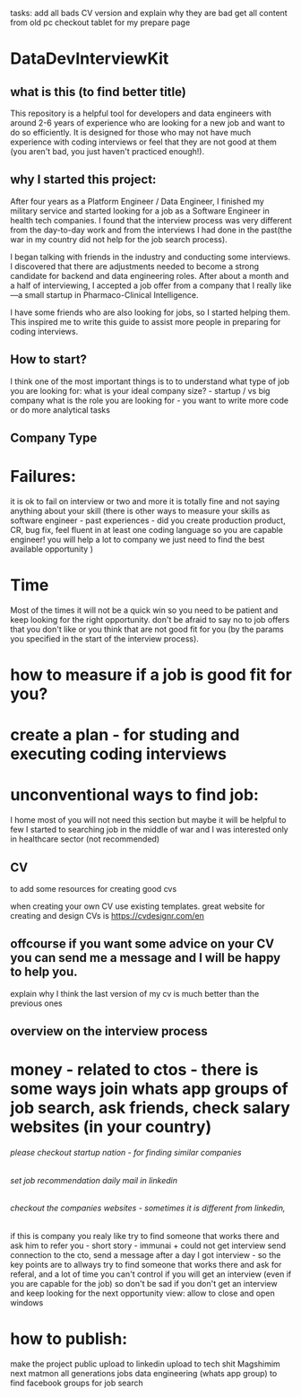 
tasks:
add all bads CV version and explain why they are bad
get all content from old pc
checkout tablet for my prepare page




# DataDevInterviewKit
## what is this (to find better title)
This repository is a helpful tool for developers and data engineers with around 2-6 years of
experience who are looking for a new job and want to do so efficiently. It is
designed for those who may not have much experience with coding interviews or feel that they are
not good at them (you aren't bad, you just haven't practiced enough!).



## why I started this project:
After four years as a Platform Engineer / Data Engineer, I finished my military service and started
looking for a job as a Software Engineer in health tech companies. I found that the interview
process was very different from the day-to-day work and from the interviews I had done in the 
past(the war in my country did not help for the job search process).

I began talking with friends in the industry and conducting some interviews. I discovered that
there are adjustments needed to become a strong candidate for backend and data engineering roles.
After about a month and a half of interviewing, I accepted a job offer from a company that I 
really like—a small startup in Pharmaco-Clinical Intelligence.

I have some friends who are also looking for jobs, so I started helping them. This inspired me to
write this guide to assist more people in preparing for coding interviews.

## How to start?

I think one of the most important things is to to understand what type of job you are looking for:
what is your ideal company size? - startup / vs big company
what is the role you are looking for - you want to write more code or do more analytical tasks


## Company Type

# Failures:
it is ok to fail on interview or two and more it is totally fine and not saying anything about your skill
(there is other ways to measure your skills as software engineer - past experiences - did you create production product, CR, bug fix, feel fluent in at least one coding language so you are capable engineer! you will help a lot to company we just need to find the best available opportunity )


# Time
Most of the times it will not be a quick win so you need to be patient and keep looking for the right opportunity.
don't be afraid to say no to job offers that you don't like or you think that are not good fit for you (by the params you specified in the start of the interview process).

# how to measure if a job is good fit for you?


# create a plan - for studing and executing coding interviews

# unconventional ways to find job:
I home most of you will not need this section but maybe it will be helpful to few
I started to searching job in the middle of war and I was interested only in healthcare sector (not recommended)


## CV
to add some resources for creating good cvs

when creating your own CV use existing templates.
great website for creating and design CVs is https://cvdesignr.com/en



## offcourse if you want some advice on your CV you can send me a message and I will be happy to help you.  



explain why I think the last version of my cv 
is much better than the previous ones 


## overview on the interview process


# money - related to ctos - there is some ways join whats app groups of job search, ask friends, check salary websites (in your country)


###### please checkout startup nation - for finding similar companies 
###### set job recommendation daily mail in linkedin
###### checkout the companies websites - sometimes it is different from linkedin,
if this is company you realy like try to find someone that works there and ask him to refer you - short story - immunai + 
could not get interview send connection to the cto, send a message after a day I got interview - so the key points 
are to allways try to find someone that works there and ask for referal, and a lot of time you can't control if
you will get an interview (even if you are capable for the job) so don't be sad if you don't get an interview
and keep looking for the next opportunity
view:
allow to close and open windows

# how to publish:
make the project public
upload to linkedin
upload to tech shit
Magshimim next
matmon all generations
jobs data engineering (whats app group)
to find facebook groups for job search
